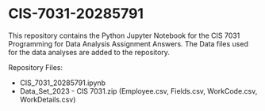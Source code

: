 # CIS-7031-20285791
This repository contains the Python Jupyter Notebook for the CIS 7031 Programming for Data Analysis Assignment Answers.
The Data files used for the data analyses are added to the repository.

Repository Files:
- CIS_7031_20285791.ipynb
- Data_Set_2023 - CIS 7031.zip (Employee.csv, Fields.csv, WorkCode.csv, WorkDetails.csv)
